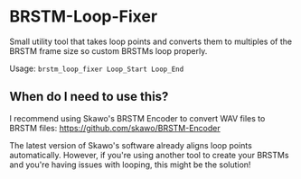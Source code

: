 # BRSTM-Loop-Fixer
Small utility tool that takes loop points and converts them to multiples of the BRSTM frame size so custom BRSTMs loop properly.

Usage:
`brstm_loop_fixer Loop_Start Loop_End`

## When do I need to use this?
I recommend using Skawo's BRSTM Encoder to convert WAV files to BRSTM files: https://github.com/skawo/BRSTM-Encoder

The latest version of Skawo's software already aligns loop points automatically. However, if you're using another tool to create your BRSTMs and you're having issues with looping, this might be the solution!
